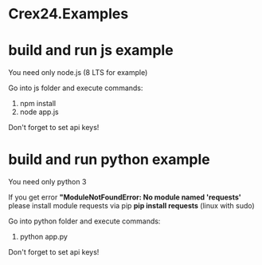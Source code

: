 # Crex24.Examples

# build and run js example

You need only node.js (8 LTS for example)

Go into js folder and execute commands: 
1.  npm install
2.  node app.js

Don't forget to set api keys!

# build and run python example

You need only python 3

If you get error **"ModuleNotFoundError: No module named 'requests'** please install module requests via pip **pip install requests** (linux with sudo)

Go into python folder and execute commands: 
1. python app.py

Don't forget to set api keys!